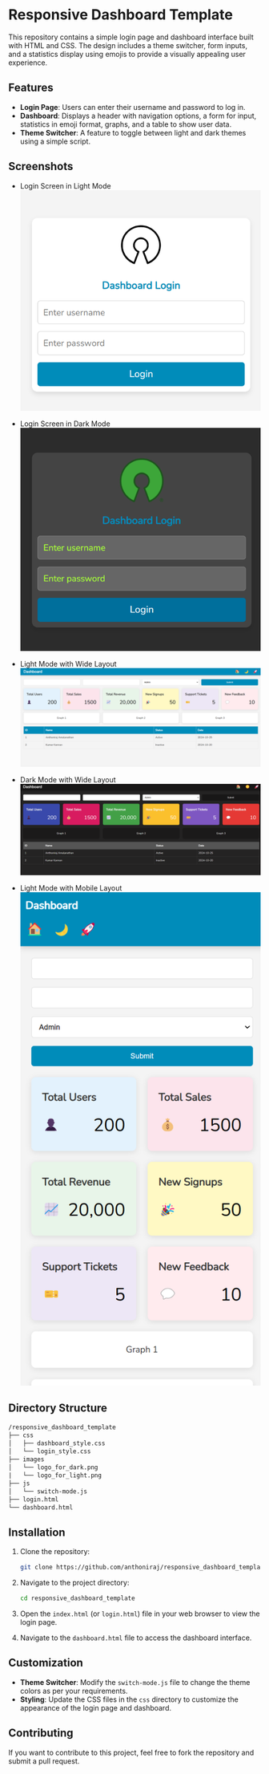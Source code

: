 # Responsive Dashboard Template

This repository contains a simple login page and dashboard interface built with HTML and CSS. The design includes a theme switcher, form inputs, and a statistics display using emojis to provide a visually appealing user experience.

## Features

- **Login Page**: Users can enter their username and password to log in.
- **Dashboard**: Displays a header with navigation options, a form for input, statistics in emoji format, graphs, and a table to show user data.
- **Theme Switcher**: A feature to toggle between light and dark themes using a simple script.

## Screenshots
- Login Screen in Light Mode 
![Screenshot 0](images/Screenshot0.png)

- Login Screen in Dark Mode 
![Screenshot 1](images/Screenshot01.png)

- Light Mode with Wide Layout
![Screenshot 1](images/Screenshot1.png)

- Dark Mode with Wide Layout
![Screenshot 2](images/Screenshot2.png)

- Light Mode with Mobile Layout
![Screenshot 3](images/Screenshot3.png)

## Directory Structure

```
/responsive_dashboard_template
├── css
│   ├── dashboard_style.css
│   └── login_style.css
├── images
│   └── logo_for_dark.png
|   └── logo_for_light.png
├── js
│   └── switch-mode.js
├── login.html
└── dashboard.html
```

## Installation

1. Clone the repository:
   ```bash
   git clone https://github.com/anthoniraj/responsive_dashboard_template.git
   ```

2. Navigate to the project directory:
   ```bash
   cd responsive_dashboard_template
   ```

3. Open the `index.html` (or `login.html`) file in your web browser to view the login page.

4. Navigate to the `dashboard.html` file to access the dashboard interface.

## Customization

- **Theme Switcher**: Modify the `switch-mode.js` file to change the theme colors as per your requirements.
- **Styling**: Update the CSS files in the `css` directory to customize the appearance of the login page and dashboard.

## Contributing

If you want to contribute to this project, feel free to fork the repository and submit a pull request.
